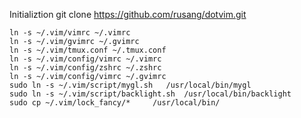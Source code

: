 Initializtion
    git clone https://github.com/rusang/dotvim.git

    ln -s ~/.vim/vimrc ~/.vimrc
    ln -s ~/.vim/gvimrc ~/.gvimrc
    ln -s ~/.vim/tmux.conf ~/.tmux.conf
    ln -s ~/.vim/config/vimrc ~/.vimrc
    ln -s ~/.vim/config/zshrc ~/.zshrc
    ln -s ~/.vim/config/vimrc ~/.gvimrc
    sudo ln -s ~/.vim/script/mygl.sh   /usr/local/bin/mygl
    sudo ln -s ~/.vim/script/backlight.sh  /usr/local/bin/backlight
    sudo cp ~/.vim/lock_fancy/*     /usr/local/bin/
